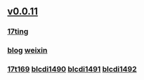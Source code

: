 ## [v0.0.11](https://github.com/littleflute/blcd16/edit/master/README.md)
### [17ting](https://littleflute.github.io/17ting)
### [blog](https://littleflute.github.io/blog/) [weixin](https://littleflute.github.io/weixin)
### [17t169](17t169) [blcdi1490](blcdi1490) [blcdi1491](blcdi1491) [blcdi1492](blcdi1492) 